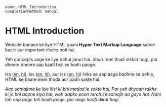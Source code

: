 ```ngMeta
name: HTML Introduction
completionMethod: manual
```

# HTML Introduction 

Website banane ke liye HTML yaani **Hyper Text Markup Language** sabse basic aur important cheez hoti hai.

Yeh concepts aage ke liye bahut jaruri hai. Shuru mei thodi dikkat hogi, par dheere dheere aap kaafi tezi se badh paoge.

Iss ([en](http://www.html-5-tutorial.com/), [hi](https://docs.google.com/document/d/1hzf67r68DbODA22iSWmgCIwAqO_yhtivrUKAvMIx5f4/edit)), iss ([en](http://www.html-5-tutorial.com/about-html.htm), [hi](https://docs.google.com/document/d/1iFzyGYDhE5RyG3cn8MCr_HHJ-XhN8UH02GTU0_OjYFs/edit?usp=sharing)), aur iss ([en](http://www.html-5-tutorial.com/html-tag.htm), [hi](https://docs.google.com/document/d/10oWfbzx7Hy9Hq1rh2Oh76NRyCvEbsIzigr6KEmf69Ec/edit)) links se aap aage badhne se pehle, HTML ke baare mein thoda aur padh sakte hai.


_Aap samajhne ke liye kisi ki bhi madad le sakte hai. Par yeh dhyaan rakhe ki jo bhi aapne kiya hai, woh aapko poori tarah se samajh aa gaya hai. Nahi toh aap aage toh badh jaoge, par aage kaafi dikat hogi._